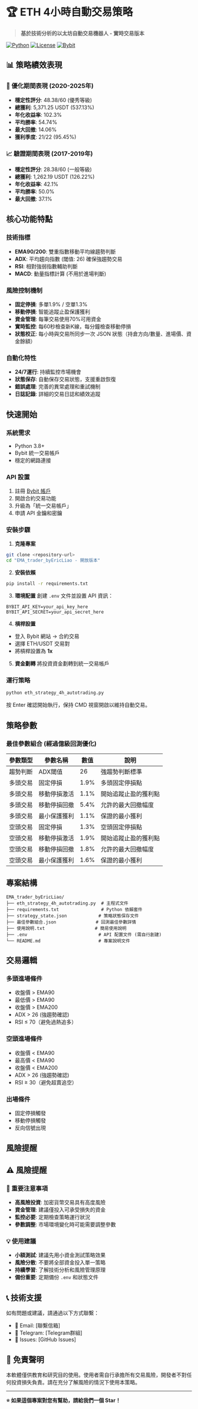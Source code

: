 # 🏆 ETH 4小時自動交易策略

> **基於技術分析的以太坊自動交易機器人 - 實時交易版本**

[![Python](https://img.shields.io/badge/Python-3.8+-blue.svg)](https://python.org)
[![License](https://img.shields.io/badge/License-MIT-green.svg)](LICENSE)
[![Bybit](https://img.shields.io/badge/Exchange-Bybit-orange.svg)](https://www.bybit.com)

## 📊 策略績效表現

### 🎯 優化期間表現 (2020-2025年)
- **穩定性評分**: 48.38/60 (優秀等級)
- **總獲利**: 5,371.25 USDT (537.13%)
- **年化收益率**: 102.3%
- **平均勝率**: 54.74%
- **最大回撤**: 14.06%
- **獲利季度**: 21/22 (95.45%)

### 📈 驗證期間表現 (2017-2019年)
- **穩定性評分**: 28.38/60 (一般等級)
- **總獲利**: 1,262.19 USDT (126.22%)
- **年化收益率**: 42.1%
- **平均勝率**: 50.0%
- **最大回撤**: 37.1%

## 核心功能特點

### 技術指標
- **EMA90/200**: 雙重指數移動平均線趨勢判斷
- **ADX**: 平均趨向指數 (閾值: 26) 確保強趨勢交易
- **RSI**: 相對強弱指數輔助判斷
- **MACD**: 動量指標計算 (不用於進場判斷)

### 風險控制機制
- **固定停損**: 多單1.9% / 空單1.3%
- **移動停損**: 智能追蹤止盈保護獲利
- **資金管理**: 每筆交易使用70%可用資金
- **實時監控**: 每60秒檢查新K線，每分鐘檢查移動停損
- **狀態校正**: 每小時與交易所同步一次 JSON 狀態（持倉方向/數量、進場價、資金餘額）

### 自動化特性
- **24/7運行**: 持續監控市場機會
- **狀態保存**: 自動保存交易狀態，支援重啟恢復
- **錯誤處理**: 完善的異常處理和重試機制
- **日誌記錄**: 詳細的交易日誌和績效追蹤

## 快速開始

### 系統需求
- Python 3.8+
- Bybit 統一交易帳戶
- 穩定的網路連接

### API 設置
1. 註冊 [Bybit 帳戶](https://www.bybit.com/invite?ref=JY5GXR)
2. 開啟合約交易功能
3. 升級為「統一交易帳戶」
4. 申請 API 金鑰和密鑰

### 安裝步驟

1. **克隆專案**
```bash
git clone <repository-url>
cd "EMA_trader_byEricLiao - 開放版本"
```

2. **安裝依賴**
```bash
pip install -r requirements.txt
```

3. **環境配置**
創建 `.env` 文件並設置 API 資訊：
```env
BYBIT_API_KEY=your_api_key_here
BYBIT_API_SECRET=your_api_secret_here
```

4. **槓桿設置**
- 登入 Bybit 網站 → 合約交易
- 選擇 ETH/USDT 交易對
- 將槓桿設置為 **1x**

5. **資金劃轉**
將投資資金劃轉到統一交易帳戶

### 運行策略

```bash
python eth_strategy_4h_autotrading.py
```

按 Enter 確認開始執行，保持 CMD 視窗開啟以維持自動交易。

## 策略參數

### 最佳參數組合 (經過億級回測優化)

| 參數類型 | 參數名稱 | 數值 | 說明 |
|---------|---------|------|------|
| 趨勢判斷 | ADX閾值 | 26 | 強趨勢判斷標準 |
| 多頭交易 | 固定停損 | 1.9% | 多頭固定停損點 |
| 多頭交易 | 移動停損激活 | 1.1% | 開始追蹤止盈的獲利點 |
| 多頭交易 | 移動停損回撤 | 5.4% | 允許的最大回撤幅度 |
| 多頭交易 | 最小保護獲利 | 1.1% | 保證的最小獲利 |
| 空頭交易 | 固定停損 | 1.3% | 空頭固定停損點 |
| 空頭交易 | 移動停損激活 | 1.9% | 開始追蹤止盈的獲利點 |
| 空頭交易 | 移動停損回撤 | 1.8% | 允許的最大回撤幅度 |
| 空頭交易 | 最小保護獲利 | 1.6% | 保證的最小獲利 |

## 專案結構

```
EMA_trader_byEricLiao/
├── eth_strategy_4h_autotrading.py  # 主程式文件
├── requirements.txt                # Python 依賴套件
├── strategy_state.json            # 策略狀態保存文件
├── 最佳參數組合.json               # 回測最佳參數詳情
├── 使用說明.txt                   # 簡易使用說明
├── .env                           # API 配置文件 (需自行創建)
└── README.md                      # 專案說明文件
```

## 交易邏輯

### 多頭進場條件
- 收盤價 > EMA90
- 最低價 > EMA90  
- 收盤價 > EMA200
- ADX > 26 (強趨勢確認)
- RSI ≤ 70（避免過熱追多）

### 空頭進場條件
- 收盤價 < EMA90
- 最高價 < EMA90
- 收盤價 < EMA200  
- ADX > 26 (強趨勢確認)
- RSI ≥ 30（避免超賣追空）

### 出場條件
- 固定停損觸發
- 移動停損觸發
- 反向信號出現

## 風險提醒
## ⚠️ 風險提醒

### 🚨 重要注意事項
- **高風險投資**: 加密貨幣交易具有高度風險
- **資金管理**: 建議僅投入可承受損失的資金
- **監控必要**: 定期檢查策略運行狀況
- **參數調整**: 市場環境變化時可能需要調整參數

### 💡 使用建議
- **小額測試**: 建議先用小資金測試策略效果
- **風險分散**: 不要將全部資金投入單一策略
- **持續學習**: 了解技術分析和風險管理原理
- **備份重要**: 定期備份 `.env` 和狀態文件

## 📞 技術支援

如有問題或建議，請通過以下方式聯繫：
- 📧 Email: [聯繫信箱]
- 💬 Telegram: [Telegram群組]
- 🐛 Issues: [GitHub Issues]

## 📄 免責聲明

本軟體僅供教育和研究目的使用。使用者需自行承擔所有交易風險，開發者不對任何投資損失負責。請在充分了解風險的情況下使用本策略。

---

**⭐ 如果這個專案對您有幫助，請給我們一個 Star！**
